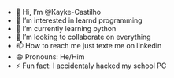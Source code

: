 - 👋 Hi, I’m @Kayke-Castilho
- 👀 I’m interested in learnd programming
- 🌱 I’m currently learning python
- 💞️ I’m looking to collaborate on everything
- 📫 How to reach me just texte me on linkedin
- 😄 Pronouns: He/Him
- ⚡ Fun fact: I accidentaly hacked my school PC 

<!---
Kayke-Castilho/Kayke-Castilho is a ✨ special ✨ repository because its `README.md` (this file) appears on your GitHub profile.
You can click the Preview link to take a look at your changes.
--->
